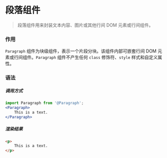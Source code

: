 # 段落组件
> 段落组件用来封装文本内容、图片或其他行间 DOM 元素或行间组件。

### 作用
`Paragraph` 组件为块级组件，表示一个片段分块。该组件内部可嵌套行间 DOM 元素或行间组件。`Paragraph` 组件不产生任何 `class` 修饰符、`style` 样式和自定义属性。
 
### 语法
##### 调用方式
``` jsx
import Paragraph from '@Paragraph';
<Paragraph>
    This is a text.
</Paragraph>
```
##### 渲染结果
``` html
<p>
    This is a text.
</p>
```
